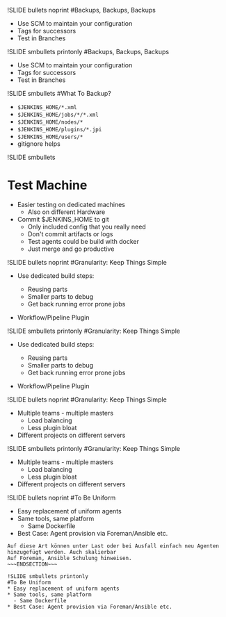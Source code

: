 !SLIDE bullets noprint
#Backups, Backups, Backups
* Use SCM to maintain your configuration
* Tags for successors
* Test in Branches

!SLIDE smbullets printonly
#Backups, Backups, Backups
* Use SCM to maintain your configuration
* Tags for successors
* Test in Branches

!SLIDE smbullets
#What To Backup?

* `$JENKINS_HOME/*.xml`
* `$JENKINS_HOME/jobs/*/*.xml`
* `$JENKINS_HOME/nodes/*`
* `$JENKINS_HOME/plugins/*.jpi`
* `$JENKINS_HOME/users/*`
* gitignore helps

!SLIDE smbullets
# Test Machine
* Easier testing on dedicated machines
  - Also on different Hardware
* Commit $JENKINS\_HOME to git
  - Only included config that you really need
  - Don't commit artifacts or logs
  - Test agents could be build with docker
  - Just merge and go productive

!SLIDE bullets noprint
#Granularity: Keep Things Simple
* Use dedicated build steps:
  - Reusing parts
  - Smaller parts to debug
  - Get back running error prone jobs

* Workflow/Pipeline Plugin

!SLIDE smbullets printonly
#Granularity: Keep Things Simple
* Use dedicated build steps:
  - Reusing parts
  - Smaller parts to debug
  - Get back running error prone jobs

* Workflow/Pipeline Plugin

!SLIDE bullets noprint
#Granularity: Keep Things Simple
* Multiple teams - multiple masters
  - Load balancing
  - Less plugin bloat
* Different projects on different servers

!SLIDE smbullets printonly
#Granularity: Keep Things Simple
* Multiple teams - multiple masters
  - Load balancing
  - Less plugin bloat
* Different projects on different servers

!SLIDE bullets noprint
#To Be Uniform
* Easy replacement of uniform agents
* Same tools, same platform
  - Same Dockerfile
* Best Case: Agent provision via Foreman/Ansible etc.

~~~SECTION:notes~~~
Auf diese Art können unter Last oder bei Ausfall einfach neu Agenten
hinzugefügt werden. Auch skalierbar
Auf Foreman, Ansible Schulung hinweisen.
~~~ENDSECTION~~~

!SLIDE smbullets printonly
#To Be Uniform
* Easy replacement of uniform agents
* Same tools, same platform
  - Same Dockerfile
* Best Case: Agent provision via Foreman/Ansible etc.

